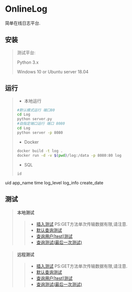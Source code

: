 # OnlineLog
简单在线日志平台.

## 安装

> 测试平台:
>
> Python 3.x
>
> Windows 10 or Ubuntu server 18.04

## 运行

> * 本地运行
>
> ```bash
> #默认模式运行 端口80
> cd Log
> python server.py
> #自指定端口运行 端口 8080
> cd Log
> python server -p 8080
> ```
>
> * Docker
>
> ```bash
> docker build -t log .
> docker run -d -v $(pwd)/log:/data -p 8080:80 log
> ```
> * SQL
> ```
> id
uid
app_name
time
log_level
log_info
create_date



## 测试
> #### 本地测试
> > * [插入测试](http://127.0.0.1/insert?name=测试软件&uid=1&log=[{"level":1,"time":"1.2223s","info":"测试消息1"},{"level":2,"time":"1.2223s","info":"测试消息2"}]) PS:GET方法单次传输数据有限,请注意.
> > * [默认查询测试](http://127.0.0.1/select?1=1)
> > * [查询用户[test]测试](http://127.0.0.1/select?uid=1)
>> * <a href="http://127.0.0.1/select?log_level>=2 and app_name = '项目测试' and app_count =(SELECT max(app_count) FROM log)" target="_blank">查询测试(最后一次测试)</a>

> ####  远程测试
> > * [插入测试](/insert?name=测试软件&uid=1&log=[{"level":1,"time":"1.2223s","info":"测试消息1"},{"level":2,"time":"1.2223s","info":"测试消息2"}]) PS:GET方法单次传输数据有限,请注意.
> > * [默认查询测试](/select?1=1)
> > * [查询用户[test]测试](/select?uid=1)
> > * <a href="/select?log_level>=2 and app_name = '项目测试' and app_count =(SELECT max(app_count) FROM log)" target="_blank">查询测试(最后一次测试)</a>

